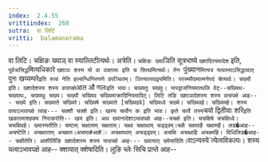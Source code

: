 ```yaml
---
index:  2.4.55
vrittiindex:  268
sutra:  वा लिटि
vritti:  balamanorama 
---
```


वा लिटि। चक्षिङः ख्याञ् वा स्याल्लिटीत्यर्थः। अत्रेति। `चक्षिङः ख्या`ञिति सूत्रभाष्ये `ख्शादिरयमादेश` इति, `पूर्वत्रासिद्ध`मित्यधिकारे `ख्शाञः शस्य यो वा वक्तव्यः इति च सित्थमित्यर्थः। तेन `पुंख्यान`मित्यत्र यत्वस्याऽसिद्धत्वात् `पुनः खय्यम्परे` इति रुत्वं नेति हल्सन्धिनिरुपणे प्रपञ्चितम्। ञित्त्यात्पदद्वयमिति। परस्मपैदमात्मनेपदं चेत्यर्थः। चख्यौ इति। ख्शादेशस्य शस्य वत्वपक्षे `आत औ णलः` इति भावः। चख्यतुः चख्युः। भारद्वाजनियमात्थलि वेट्--चख्यिथ-चख्याथ, चख्यथुः चख्य। चख्यौ चख्यिव चख्यिमाक्रादिनियमादिट्। लिटि तङि ख्शाञादेशस्य शस्य वत्वपक्षे आह--- चख्ये इति। चख्याते चख्यिरे। चख्यिषे चख्याते [चख्यिढवे] चख्यिध्वे चख्ये। चख्यिवहे। चख्यिमहे। शस्य वत्वाऽभावपक्षे त्वाह--- चक्शौ चक्शे इति। खस्य चर्त्वेन क इति भावः। कृते चर्त्वे तस्य `चयो द्वितीयाः शरि` इति खकारमाशह्क्य निराकरोति-- खय इति। अथ ख्यानादेशाऽभावपक्षे आह--चचक्षे इति। चचक्षिषे चचक्षिध्वे। चचक्षिवहे। ख्यास्यतीति। चष्टाम् चक्षाताम् चक्षताम्। चक्ष्व चक्षाथाम् चड्ढ्वम्।चक्षै चक्षावहै चक्षामहै। लड�आह--अचष्टेति। अचक्षाताम् अचक्षत।अचष्ठ#आ#ः अचक्षाथाम् अचड्ढ्वम्। अचक्षि अचक्ष्वहि अचक्ष्महि। विधिलिड�आह-- चक्षीतेति। आशीर्लिङि ख्शादेशस्य शस्य यत्वपक्षे आह--- ख्यायात् ख्येयादिति। `वाऽन्यस्ये`त्येत्वविकल्पः। शस्य यत्वाऽभावपक्षे आह-- क्शायात् क्शेषादिति। लुङि च्लेः सिचि प्राप्ते आह-- 

